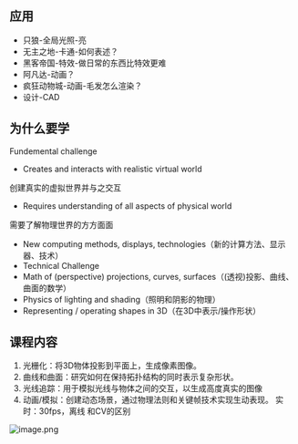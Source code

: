 ## 应用
- 只狼-全局光照-亮
- 无主之地-卡通-如何表述？
- 黑客帝国-特效-做日常的东西比特效更难
- 阿凡达-动画？
- 疯狂动物城-动画-毛发怎么渲染？
- 设计-CAD
## 为什么要学
Fundemental challenge

- Creates and interacts with realistic virtual world

创建真实的虚拟世界并与之交互

- Requires understanding of all aspects of physical world

需要了解物理世界的方方面面

- New computing methods, displays, technologies（新的计算方法、显示器、技术）
- Technical Challenge
- Math of (perspective) projections, curves, surfaces（(透视)投影、曲线、曲面的数学）
- Physics of lighting and shading（照明和阴影的物理）
- Representing / operating shapes in 3D（在3D中表示/操作形状）


## 课程内容
1. 光栅化：将3D物体投影到平面上，生成像素图像。
2. 曲线和曲面：研究如何在保持拓扑结构的同时表示复杂形状。
3. 光线追踪：用于模拟光线与物体之间的交互，以生成高度真实的图像
4. 动画/模拟：创建动态场景，通过物理法则和关键帧技术实现生动表现。
实时：30fps，离线
和CV的区别

![image.png](https://picbed-1305808788.cos.ap-chengdu.myqcloud.com/img/20240912112310.png)

